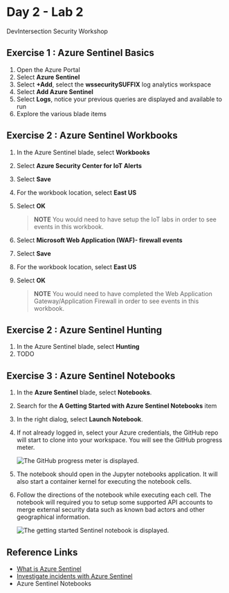 # Day 2 - Lab 2

DevIntersection Security Workshop

## Exercise 1 : Azure Sentinel Basics

1. Open the Azure Portal
2. Select **Azure Sentinel**
3. Select **+Add**, select the **wssecuritySUFFIX** log analytics workspace
4. Select **Add Azure Sentinel**
5. Select **Logs**, notice your previous queries are displayed and available to run
6. Explore the various blade items

## Exercise 2 : Azure Sentinel Workbooks

1. In the Azure Sentinel blade, select **Workbooks**
2. Select **Azure Security Center for IoT Alerts**
3. Select **Save**
4. For the workbook location, select **East US**
5. Select **OK**

    > **NOTE** You would need to have setup the IoT labs in order to see events in this workbook.

6. Select **Microsoft Web Application (WAF)- firewall events**
7. Select **Save**
8. For the workbook location, select **East US**
9. Select **OK**

    > **NOTE** You would need to have completed the Web Application Gateway/Application Firewall in order to see events in this workbook.

## Exercise 2 : Azure Sentinel Hunting

1. In the Azure Sentinel blade, select **Hunting**
2. TODO

## Exercise 3 : Azure Sentinel Notebooks

1. In the **Azure Sentinel** blade, select **Notebooks**.
2. Search for the **A Getting Started with Azure Sentinel Notebooks** item
3. In the right dialog, select **Launch Notebook**.
4. If not already logged in, select your Azure credentials, the GitHub repo will start to clone into your workspace. You will see the GitHub progress meter.

    ![The GitHub progress meter is displayed.](media/2020-01-12-18-06-26.png "GitHub Progress Meter")

5. The notebook should open in the Jupyter notebooks application. It will also start a container kernel for executing the notebook cells.
6. Follow the directions of the notebook while executing each cell. The notebook will required you to setup some supported API accounts to merge external security data such as known bad actors and other geographical information.

    ![The getting started Sentinel notebook is displayed.](images/Hands-onlabstep-bystep-Azuresecurityprivacyandcomplianceimages/media/jupyter-sentinel.png "Run the notebook steps")

## Reference Links

- [What is Azure Sentinel](https://docs.microsoft.com/en-us/azure/sentinel/overview)
- [Investigate incidents with Azure Sentinel](https://docs.microsoft.com/en-us/azure/sentinel/tutorial-investigate-cases)
- Azure Sentinel Notebooks
